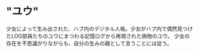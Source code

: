 # "ユウ"

少女によって生み出された、ハブ内のデジタル人格。少女がハブ内で偶然見つけたLOG部員たちのユウにまつわる記憶ログから再現された偽物のユウ。
少女の存在を不思議がりながらも、自分の生みの親として言うことには従う。